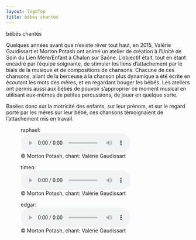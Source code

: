```yaml
---
layout: logoTop
title: bébés chantés
---
```


<div class="Motto">bébés chantés</div>

<p class="intro-text">Quelques années avant que n’existe <span class="rever-typog"> rêver tout haut</span>, en 2015, Valérie Gaudissart et Morton Potash ont animé un atelier de création à l’Unité de Soin du Lien Mère/Enfant à Chalon sur Saône. L’objectif était, tout en étant encadré par l’équipe soignante, de stimuler les liens d’attachement par le biais de la musique et de compositions de chansons. Chacune de ces chansons, allant de la berceuse à la chanson plus dynamique a été écrite en écoutant les mots des mères, et en regardant bouger les bébés. Les ateliers ont permis aussi aux bébés de pouvoir s’approprier ce moment musical en utilisant eux-mêmes de petites percussions, de jouer en quelque sorte.</p>

<p class="intro-text">Basées donc sur la motricité des enfants, sur leur prénom, et sur le regard porté par les mères sur leur bébé, ces chansons témoignaient de l’attachement mis en travail.</p>

<figure>
    <figcaption>raphael:</figcaption>
    <audio
        controls
        src="/media/raphael.mp3">
            Your browser does not support the
            <code>audio</code> element.
    </audio>
        <figcaption class="figCapCenter">© Morton Potash, chant: Valérie Gaudissart</figcaption>

</figure>
<figure>
    <figcaption>timeo:</figcaption>
    <audio
        controls
        src="/media/timeo.mp3">
            Your browser does not support the
            <code>audio</code> element.
    </audio>
        <figcaption class="figCapCenter">© Morton Potash, chant: Valérie Gaudissart</figcaption>

</figure>
<figure>
    <figcaption>edgar:</figcaption>
    <audio
        controls
        src="/media/edgar.mp3">
            Your browser does not support the
            <code>audio</code> element.
    </audio>
        <figcaption class="figCapCenter">© Morton Potash, chant: Valérie Gaudissart</figcaption>

</figure>
